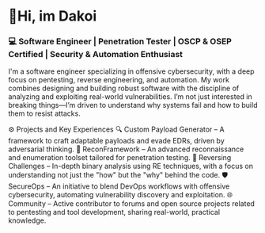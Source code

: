 # 👋Hi, im Dakoi
### 💻 Software Engineer | Penetration Tester | OSCP & OSEP Certified | Security & Automation Enthusiast

I'm a software engineer specializing in offensive cybersecurity, with a deep focus on pentesting, reverse engineering, and automation. My work combines designing and building robust software with the discipline of analyzing and exploiting real-world vulnerabilities. I’m not just interested in breaking things—I’m driven to understand why systems fail and how to build them to resist attacks.

⚙️ Projects and Key Experiences
🔍 Custom Payload Generator – A framework to craft adaptable payloads and evade EDRs, driven by adversarial thinking.
🔎 ReconFramework – An advanced reconnaissance and enumeration toolset tailored for penetration testing.
🔬 Reversing Challenges – In-depth binary analysis using RE techniques, with a focus on understanding not just the "how" but the "why" behind the code.
🛡️ SecureOps – An initiative to blend DevOps workflows with offensive cybersecurity, automating vulnerability discovery and exploitation.
🌐 Community – Active contributor to forums and open source projects related to pentesting and tool development, sharing real-world, practical knowledge.
